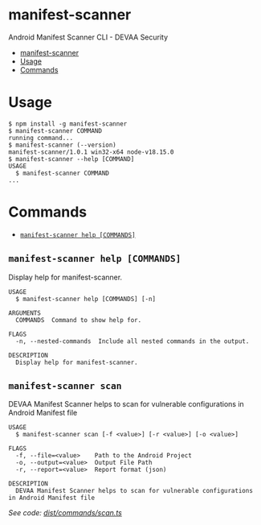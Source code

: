 # manifest-scanner

Android Manifest Scanner CLI - DEVAA Security

<!-- toc -->
* [manifest-scanner](#manifest-scanner)
* [Usage](#usage)
* [Commands](#commands)
<!-- tocstop -->

# Usage

<!-- usage -->
```sh-session
$ npm install -g manifest-scanner
$ manifest-scanner COMMAND
running command...
$ manifest-scanner (--version)
manifest-scanner/1.0.1 win32-x64 node-v18.15.0
$ manifest-scanner --help [COMMAND]
USAGE
  $ manifest-scanner COMMAND
...
```
<!-- usagestop -->

# Commands

* [`manifest-scanner help [COMMANDS]`](#manifest-scanner-help-commands)


## `manifest-scanner help [COMMANDS]`

Display help for manifest-scanner.

```
USAGE
  $ manifest-scanner help [COMMANDS] [-n]

ARGUMENTS
  COMMANDS  Command to show help for.

FLAGS
  -n, --nested-commands  Include all nested commands in the output.

DESCRIPTION
  Display help for manifest-scanner.
```


## `manifest-scanner scan`

DEVAA Manifest Scanner helps to scan for vulnerable configurations in Android Manifest file

```
USAGE
  $ manifest-scanner scan [-f <value>] [-r <value>] [-o <value>]

FLAGS
  -f, --file=<value>    Path to the Android Project
  -o, --output=<value>  Output File Path
  -r, --report=<value>  Report format (json)

DESCRIPTION
  DEVAA Manifest Scanner helps to scan for vulnerable configurations in Android Manifest file
```

_See code: [dist/commands/scan.ts](https://github.com/devaa-security/manifest-scanner/blob/v1.0.1/dist/commands/scan.ts)_
<!-- commandsstop -->
